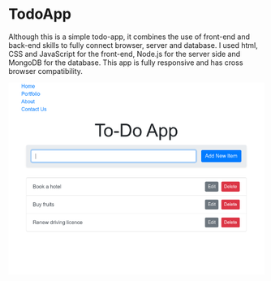 # TodoApp
Although this is a simple todo-app, it combines the use of front-end and back-end skills to fully connect browser, server and database. I used html, CSS and JavaScript for the front-end, Node.js for the server side and MongoDB for the database. This app is fully responsive and has cross browser compatibility.

![TodoApp Website Screenshot](https://github.com/FNuri/Fanur-Technology-Website/blob/master/fnurimages/Todo-App%20Screenshot.png)
